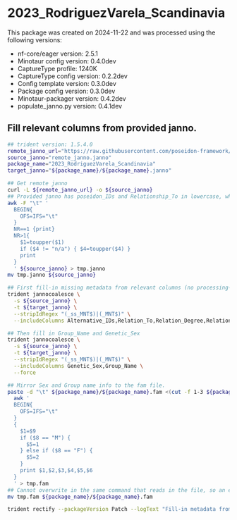 # 2023_RodriguezVarela_Scandinavia
This package was created on 2024-11-22 and was processed using the following versions:
 - nf-core/eager version:  2.5.1
 - Minotaur config version: 0.4.0dev
 - CaptureType profile: 1240K
 - CaptureType config version: 0.2.2dev
 - Config template version: 0.3.0dev
 - Package config version: 0.3.0dev
 - Minotaur-packager version: 0.4.2dev
 - populate_janno.py version: 0.4.1dev

## Fill relevant columns from provided janno.

```bash
## trident version: 1.5.4.0
remote_janno_url="https://raw.githubusercontent.com/poseidon-framework/community-archive/0e0b80386996f718bb6f825cae97467397ac6ad8/2023_Rodriguez_Varela/2023_RodriguezVarela_Scandinavia.janno"
source_janno="remote_janno.janno"
package_name="2023_RodriguezVarela_Scandinavia"
target_janno="${package_name}/${package_name}.janno"

## Get remote janno
curl -L ${remote_janno_url} -o ${source_janno}
## Provided janno has poseidon_IDs and Relationship_To in lowercase, while the ssf had them in uppercase.
awk -F "\t" '
  BEGIN{
    OFS=IFS="\t"
  }
  NR==1 {print}
  NR>1{
    $1=toupper($1)
    if ($4 != "n/a") { $4=toupper($4) }
    print
  }
  ' ${source_janno} > tmp.janno
mv tmp.janno ${source_janno}

## First fill-in missing metadata from relevant columns (no processing-based info).
trident jannocoalesce \
  -s ${source_janno} \
  -t ${target_janno} \
  --stripIdRegex "(_ss_MNT$)|(_MNT$)" \
  --includeColumns Alternative_IDs,Relation_To,Relation_Degree,Relation_Type,Relation_Note,Collection_ID,Country,Country_ISO,Location,Site,Latitude,Longitude,Date_Type,Date_C14_Labnr,Date_C14_Uncal_BP,Date_C14_Uncal_BP_Err,Date_BC_AD_Start,Date_BC_AD_Median,Date_BC_AD_Stop,Date_Note,MT_Haplogroup,Y_Haplogroup,Source_Tissue,Primary_Contact,Note,Keywords

## Then fill in Group_Name and Genetic_Sex
trident jannocoalesce \
  -s ${source_janno} \
  -t ${target_janno} \
  --stripIdRegex "(_ss_MNT$)|(_MNT$)" \
  --includeColumns Genetic_Sex,Group_Name \
  --force

## Mirror Sex and Group name info to the fam file.
paste -d "\t" ${package_name}/${package_name}.fam <(cut -f 1-3 ${package_name}/${package_name}.janno |tail -n +2) | \
  awk '
  BEGIN{
    OFS=IFS="\t"
  }
  {
    $1=$9
    if ($8 == "M") {
      $5=1
    } else if ($8 == "F") {
      $5=2
    }
    print $1,$2,$3,$4,$5,$6
  }
  ' > tmp.fam
## Cannot overwrite in the same command that reads in the file, so an extra mv is needed.
mv tmp.fam ${package_name}/${package_name}.fam

trident rectify --packageVersion Patch --logText "Fill-in metadata from remote-janno: ${remote_janno_url}" --checksumAll -d ${package_name}
```